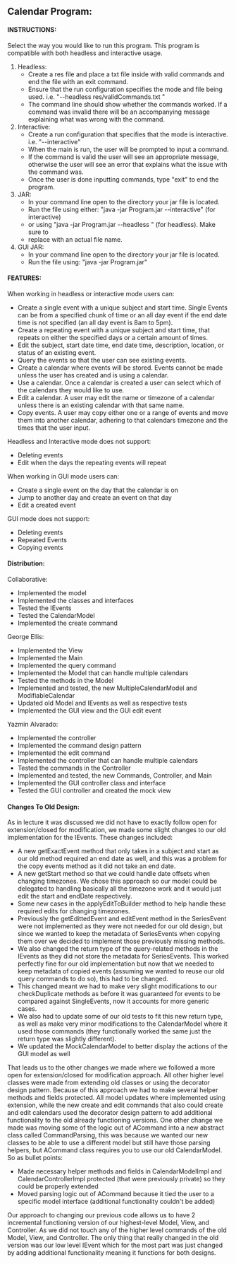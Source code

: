 ## Calendar Program:

#### INSTRUCTIONS:
Select the way you would like to run this program. This program is compatible with both 
headless and interactive usage.
   1) Headless: 
      *  Create a res file and place a txt file inside with valid commands and end the file with an
   exit command.  
      * Ensure that the run configuration specifies the mode and file being used. 
   i.e. "--headless res/validCommands.txt "
      * The command line should show whether the commands worked.  If a command was invalid there 
   will be an accompanying message explaining what was wrong with the command. 
   2) Interactive: 
      * Create a run configuration that specifies that the mode is interactive. 
      i.e. "--interactive"
      * When the main is run, the user will be prompted to input a command.  
      * If the command is valid the user will see an appropriate message, otherwise the user will
   see an error that explains what the issue with the command was.  
      * Once the user is done inputting commands, type "exit" to end the program.
   3) JAR:
      * In your command line open to the directory your jar file is located.
      * Run the file using either: "java -jar Program.jar --interactive" (for interactive)
      * or using "java -jar Program.jar --headless <filename>" (for headless). Make sure to
      * replace <filename> with an actual file name.
   4) GUI JAR:
      * In your command line open to the directory your jar file is located.
      * Run the file using: "java -jar Program.jar"

#### FEATURES: 
When working in headless or interactive mode users can:
* Create a single event with a unique subject and start time.  Single Events can be from a 
specified chunk of time or an all day event if the end date time is not specified (an all day event 
is 8am to 5pm).
* Create a repeating event with a unique subject and start time, that repeats on either the 
specified days or a certain amount of times. 
* Edit the subject, start date time, end date time, description, location, or status of an existing
event.
* Query the events so that the user can see existing events.
* Create a calendar where events will be stored.  Events cannot be made unless the user has created 
and is using a calendar. 
* Use a calendar.  Once a calendar is created a user can select which of the calendars they would 
like to use.
* Edit a calendar.  A user may edit the name or timezone of a calendar unless there is an existing 
calendar with that same name.
* Copy events.  A user may copy either one or a range of events and move them into another calendar,
adhering to that calendars timezone and the times that the user input.

Headless and Interactive mode does not support:
* Deleting events 
* Edit when the days the repeating events will repeat

When working in GUI mode users can: 
* Create a single event on the day that the calendar is on
* Jump to another day and create an event on that day 
* Edit a created event

GUI mode does not support: 
* Deleting events
* Repeated Events 
* Copying events 

#### Distribution: 

Collaborative: 
* Implemented the model
* Implemented the classes and interfaces 
* Tested the IEvents
* Tested the CalendarModel
* Implemented the create command

George Ellis:
* Implemented the View
* Implemented the Main
* Implemented the query command
* Implemented the Model that can handle multiple calendars
* Tested the methods in the Model
* Implemented and tested, the new MultipleCalendarModel and ModifiableCalendar
* Updated old Model and IEvents as well as respective tests
* Implemented the GUI view and the GUI edit event


Yazmin Alvarado: 
* Implemented the controller
* Implemented the command design pattern 
* Implemented the edit command 
* Implemented the controller that can handle multiple calendars
* Tested the commands in the Controller
* Implemented and tested, the new Commands, Controller, and Main
* Implemented the GUI controller class and interface
* Tested the GUI controller and created the mock view 

#### Changes To Old Design: 

As in lecture it was discussed we did not have to exactly follow open for extension/closed for 
modification, we made some slight changes to our old implementation for the IEvents. These changes
included: 

- A new getExactEvent method that only takes in a subject and start as our old 
method required an end date as well, and this was a problem for the copy events method as it
did not take an end date. 
- A new getStart method so that we could handle date offsets when
changing timezones. We chose this approach so our model could be delegated to handling basically
all the timezone work and it would just edit the start and endDate respectively. 
- Some new cases in the applyEditToBuilder method to help handle these required edits for changing 
timezones. 
- Previously the getEdittedEvent and editEvent method in the SeriesEvent were not implemented as 
they were not needed for our old design, but since we wanted to keep the metadata of SeriesEvents
when copying them over we decided to implement those previously missing methods. 
- We also changed the return type of the query-related methods in the IEvents as they did not store 
the metadata for SeriesEvents. This worked perfectly fine for our old implementation but now that we 
needed to keep metadata of copied events (assuming we wanted to reuse our old query commands to do 
so), this had to be changed. 
- This changed meant we had to make very slight modifications to our checkDuplicate methods as 
before it was guaranteed for events to be compared against SingleEvents, now it accounts for more 
generic cases. 
- We also had to update some of our old tests to fit this new return type, as well as make very 
minor modifications to the CalendarModel where it used those commands (they functionally worked the 
same just the return type was slightly different).
- We updated the MockCalendarModel to better display the actions of the GUI model as well 

That leads us to the other changes we made where we followed a more open for extension/closed for
modification approach. All other higher level classes were made from extending old classes or using
the decorator design pattern. Because of this approach we had to make several helper methods and 
fields protected. All model updates where implemented using extension, while the new create
and edit commands that also could create and edit calendars used the decorator design pattern to
add additional functionality to the old already functioning versions. One other change we made
was moving some of the logic out of ACommand into a new abstract class called CommandParsing,
this was because we wanted our new classes to be able to use a different model but still have those
parsing helpers, but ACommand class requires you to use our old CalendarModel. So as bullet points:

- Made necessary helper methods and fields in CalendarModelImpl and CalendarControllerImpl 
protected (that were previously private) so they could be properly extended
- Moved parsing logic out of ACommand because it tied the user to a specific model interface 
(additional functionality couldn't be added)

Our approach to changing our previous code allows us to have 2 incremental functioning version of 
our highest-level Model, View, and Controller. As we did not touch any of the higher level commands
of the old Model, View, and Controller. The only thing that really changed in the old version was
our low level IEvent which for the most part was just changed by adding additional functionality
meaning it functions for both designs.